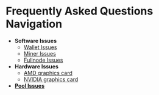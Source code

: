 # Frequently Asked Questions Navigation

- **Software Issues**
    - [Wallet Issues](/faq/software-issues/wallet)
    - [Miner Issues](/faq/software-issues/miner)
    - [Fullnode Issues](/faq/software-issues/fullnode)
- **Hardware Issues**
    - [AMD graphics card](/faq/hardware-issues/amd)
    - [NVIDIA graphics card](/faq/hardware-issues/nvidia)
- [**Pool Issues**](/faq/pool-issues)